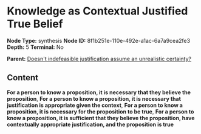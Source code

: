 # Knowledge as Contextual Justified True Belief

**Node Type:** synthesis
**Node ID:** 8f1b251e-110e-492e-a1ac-6a7a9cea2fe3
**Depth:** 5
**Terminal:** No

**Parent:** [Doesn't indefeasible justification assume an unrealistic certainty?](doesnt-indefeasible-justification-assume-an-unrealistic-certainty-antithesis-530846a7-f5fd-4a74-aad8-6af2e49eacbe.md)

## Content

**For a person to know a proposition, it is necessary that they believe the proposition**, **For a person to know a proposition, it is necessary that justification is appropriate given the context**, **For a person to know a proposition, it is necessary for the proposition to be true**, **For a person to know a proposition, it is sufficient that they believe the proposition, have contextually appropriate justification, and the proposition is true**
